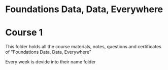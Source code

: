 # Foundations Data, Data, Everywhere
# Course 1
This folder holds all the course materials, notes, questions and certificates of "Foundations Data, Data, Everywhere"

Every week is devide into their name folder

